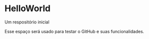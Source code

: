 # HelloWorld
Um respositório inicial

Esse espaço será usado para testar o GitHub e suas funcionalidades.

